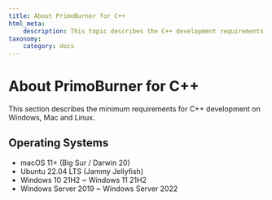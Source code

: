 ```yaml
---
title: About PrimoBurner for C++
html_meta:
    description: This topic describes the C++ development requirements for Windows, Mac and Linux.
taxonomy:
    category: docs
---
```


# About PrimoBurner for C++

This section describes the minimum requirements for C++ development on Windows, Mac and Linux.

## Operating Systems

* macOS 11+ (Big Sur / Darwin 20)
* Ubuntu 22.04 LTS (Jammy Jellyfish) 
* Windows 10 21H2 ~ Windows 11 21H2 
* Windows Server 2019 ~ Windows Server 2022
